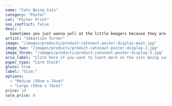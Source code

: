 ```yaml
---
name: "Cats Being Cats"
category: "Poster"
cat: "Poster Print"
non_conflict: false
desc: |
  Sometimes you just wanna yell at the little boogers because they are so smug.
artist: "Sebastian Turner"
image: "/images/products/product-catonaut-poster-display-main.jpg"
image_two: "/images/products/product-catonaut-poster-display-2.jpg"
image_three: "/images/products/product-catonaut-poster-display-3.jpg"
aria_label: "Click here if you want to learn more on the cats being cats poster."
paper_type: "Card Stock"
gloss: true
label: "Size:"
options:
  - "Medium (59cm x 74cm)"
  - "Large (59cm x 74cm)"
price: 10
sale_price: 8
---
```

